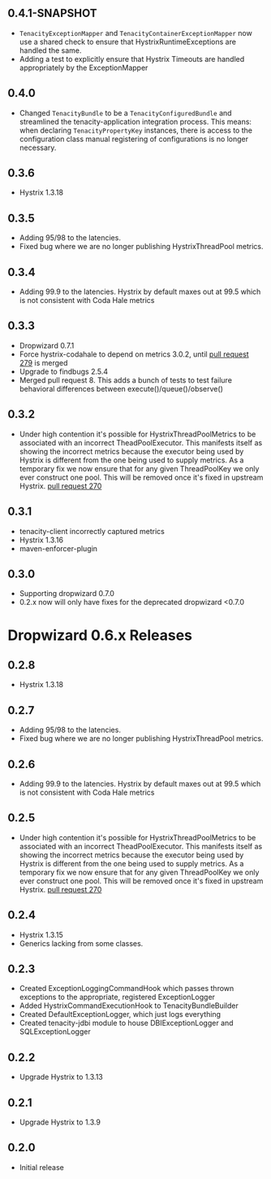 0.4.1-SNAPSHOT
--------------
* `TenacityExceptionMapper` and `TenacityContainerExceptionMapper` now use a shared check to ensure that HystrixRuntimeExceptions are handled
  the same.
* Adding a test to explicitly ensure that Hystrix Timeouts are handled appropriately by the ExceptionMapper

0.4.0
-----
* Changed `TenacityBundle` to be a `TenacityConfiguredBundle` and streamlined the tenacity-application integration process. This means:
  when declaring `TenacityPropertyKey` instances, there is access to the configuration class
  manual registering of configurations is no longer necessary.

0.3.6
-----
* Hystrix 1.3.18

0.3.5
-------------
* Adding 95/98 to the latencies. 
* Fixed bug where we are no longer publishing HystrixThreadPool metrics.

0.3.4
-------------
* Adding 99.9 to the latencies. Hystrix by default maxes out at 99.5 which is not consistent with Coda Hale metrics

0.3.3
--------------
* Dropwizard 0.7.1
* Force hystrix-codahale to depend on metrics 3.0.2, until [pull request 279](https://github.com/Netflix/Hystrix/pull/279) is merged
* Upgrade to findbugs 2.5.4
* Merged pull request 8. This adds a bunch of tests to test failure behavioral differences between execute()/queue()/observe()

0.3.2
-----
* Under high contention it's possible for HystrixThreadPoolMetrics to be associated with an incorrect TheadPoolExecutor.
This manifests itself as showing the incorrect metrics because the executor being used by Hystrix is different from the one
being used to supply metrics. As a temporary fix we now ensure that for any given ThreadPoolKey we only ever construct one pool.
This will be removed once it's fixed in upstream Hystrix. [pull request 270](https://github.com/Netflix/Hystrix/pull/270)

0.3.1
-----
* tenacity-client incorrectly captured metrics
* Hystrix 1.3.16
* maven-enforcer-plugin

0.3.0
--------------
* Supporting dropwizard 0.7.0
* 0.2.x now will only have fixes for the deprecated dropwizard <0.7.0



Dropwizard 0.6.x Releases
=========================
0.2.8
-----
* Hystrix 1.3.18

0.2.7
-------------
* Adding 95/98 to the latencies. 
* Fixed bug where we are no longer publishing HystrixThreadPool metrics.

0.2.6
-------------
* Adding 99.9 to the latencies. Hystrix by default maxes out at 99.5 which is not consistent with Coda Hale metrics

0.2.5
-----
* Under high contention it's possible for HystrixThreadPoolMetrics to be associated with an incorrect TheadPoolExecutor.
This manifests itself as showing the incorrect metrics because the executor being used by Hystrix is different from the one
being used to supply metrics. As a temporary fix we now ensure that for any given ThreadPoolKey we only ever construct one pool.
This will be removed once it's fixed in upstream Hystrix. [pull request 270](https://github.com/Netflix/Hystrix/pull/270)

0.2.4
-----
* Hystrix 1.3.15
* Generics lacking from some classes.

0.2.3
-----
* Created ExceptionLoggingCommandHook which passes thrown exceptions to the appropriate, registered ExceptionLogger
* Added HystrixCommandExecutionHook to TenacityBundleBuilder
* Created DefaultExceptionLogger, which just logs everything
* Created tenacity-jdbi module to house DBIExceptionLogger and SQLExceptionLogger

0.2.2
------
* Upgrade Hystrix to 1.3.13

0.2.1
--------------
* Upgrade Hystrix to 1.3.9


0.2.0
-----
* Initial release
